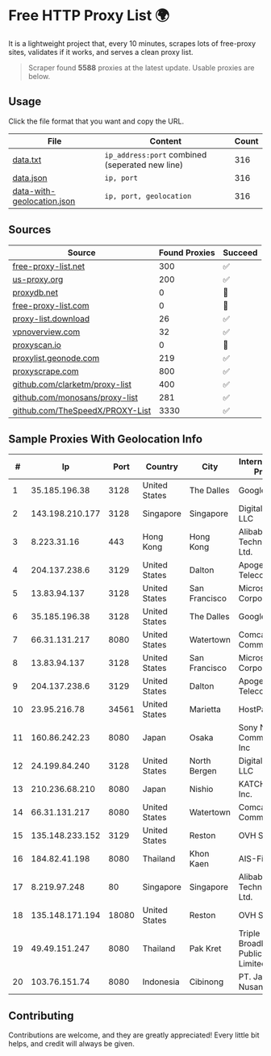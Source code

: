 
# Free HTTP Proxy List 🌍

It is a lightweight project that, every 10 minutes, scrapes lots of free-proxy sites, validates if it works, and serves a clean proxy list.


> Scraper found **5588** proxies at the latest update. Usable proxies are below.

## Usage

Click the file format that you want and copy the URL.


|File|Content|Count|
|----|-------|-----|
|[data.txt](https://raw.githubusercontent.com/themiralay/Proxy-List-World/master/data.txt)|`ip_address:port` combined (seperated new line)|316|
|[data.json](https://raw.githubusercontent.com/themiralay/Proxy-List-World/master/data.json)|`ip, port`|316|
|[data-with-geolocation.json](https://raw.githubusercontent.com/themiralay/Proxy-List-World/master/data-with-geolocation.json)|`ip, port, geolocation`|316|

## Sources

|Source|Found Proxies|Succeed|
|------|-------------|-------|
|[free-proxy-list.net](https://free-proxy-list.net)|300|✅|
|[us-proxy.org](https://www.us-proxy.org)|200|✅|
|[proxydb.net](http://proxydb.net)|0|🚫|
|[free-proxy-list.com](https://free-proxy-list.com/?page=&port=&type%5B%5D=http&type%5B%5D=https&up_time=0&search=Search)|0|🚫|
|[proxy-list.download](https://www.proxy-list.download/HTTP)|26|✅|
|[vpnoverview.com](https://vpnoverview.com/privacy/anonymous-browsing/free-proxy-servers)|32|✅|
|[proxyscan.io](https://www.proxyscan.io)|0|🚫|
|[proxylist.geonode.com](https://proxylist.geonode.com/api/proxy-list?limit=300&page=1&sort_by=lastChecked&sort_type=desc&protocols=http,https)|219|✅|
|[proxyscrape.com](https://api.proxyscrape.com/v2/?request=displayproxies&protocol=http&timeout=10000&country=all&ssl=all&anonymity=all)|800|✅|
|[github.com/clarketm/proxy-list](https://raw.githubusercontent.com/clarketm/proxy-list/master/proxy-list-raw.txt)|400|✅|
|[github.com/monosans/proxy-list](https://raw.githubusercontent.com/monosans/proxy-list/main/proxies/http.txt)|281|✅|
|[github.com/TheSpeedX/PROXY-List](https://raw.githubusercontent.com/TheSpeedX/PROXY-List/master/http.txt)|3330|✅|


## Sample Proxies With Geolocation Info

|#|Ip|Port|Country|City|Internet Service Provider|
|-|--|----|-------|----|-------------------------|
|1|35.185.196.38|3128|United States|The Dalles|Google LLC|
|2|143.198.210.177|3128|Singapore|Singapore|DigitalOcean, LLC|
|3|8.223.31.16|443|Hong Kong|Hong Kong|Alibaba (US) Technology Co., Ltd.|
|4|204.137.238.6|3129|United States|Dalton|Apogee Telecom Inc.|
|5|13.83.94.137|3128|United States|San Francisco|Microsoft Corporation|
|6|35.185.196.38|3128|United States|The Dalles|Google LLC|
|7|66.31.131.217|8080|United States|Watertown|Comcast Cable Communications|
|8|13.83.94.137|3128|United States|San Francisco|Microsoft Corporation|
|9|204.137.238.6|3129|United States|Dalton|Apogee Telecom Inc.|
|10|23.95.216.78|34561|United States|Marietta|HostPapa|
|11|160.86.242.23|8080|Japan|Osaka|Sony Network Communications Inc|
|12|24.199.84.240|3128|United States|North Bergen|DigitalOcean, LLC|
|13|210.236.68.210|8080|Japan|Nishio|KATCH Network Inc.|
|14|66.31.131.217|8080|United States|Watertown|Comcast Cable Communications|
|15|135.148.233.152|3129|United States|Reston|OVH SAS|
|16|184.82.41.198|8080|Thailand|Khon Kaen|AIS-Fibre|
|17|8.219.97.248|80|Singapore|Singapore|Alibaba (US) Technology Co., Ltd.|
|18|135.148.171.194|18080|United States|Reston|OVH SAS|
|19|49.49.151.247|8080|Thailand|Pak Kret|Triple T Broadband Public Company Limited|
|20|103.76.151.74|8080|Indonesia|Cibinong|PT. Java Digital Nusantara|



## Contributing

Contributions are welcome, and they are greatly appreciated! Every
little bit helps, and credit will always be given.

